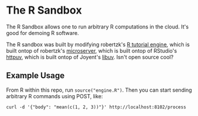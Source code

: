 # The R Sandbox

The R Sandbox allows one to run arbitrary R computations in the cloud.  It's good
for demoing R software.

The R sandbox was built by modifying robertzk's [R tutorial engine](https://github.com/robertzk/tutorial-engine), which is built ontop of robertzk's [microserver](http://github.com/robertzk/microserver), which is built ontop of RStudio's [httpuv](https://github.com/rstudio/httpuv), which is built ontop of Joyent's [libuv](https://github.com/libuv/libuv).  Isn't open source cool? 

## Example Usage

From R within this repo, run `source("engine.R")`.  Then you can start sending arbitrary R commands using POST, like:

```
curl -d '{"body": "mean(c(1, 2, 3))"}' http://localhost:8102/process
```
